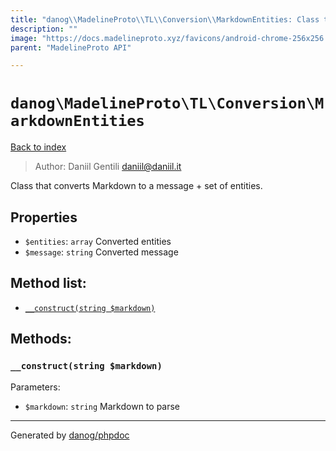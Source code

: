 ```yaml
---
title: "danog\\MadelineProto\\TL\\Conversion\\MarkdownEntities: Class that converts Markdown to a message + set of entities."
description: ""
image: "https://docs.madelineproto.xyz/favicons/android-chrome-256x256.png"
parent: "MadelineProto API"

---
```

# `danog\MadelineProto\TL\Conversion\MarkdownEntities`
[Back to index](../../../../index.html)

> Author: Daniil Gentili <daniil@daniil.it>  
  

Class that converts Markdown to a message + set of entities.  



## Properties
* `$entities`: `array` Converted entities
* `$message`: `string` Converted message

## Method list:
* [`__construct(string $markdown)`](#__construct)

## Methods:
### <a name="__construct"></a> `__construct(string $markdown)`




Parameters:

* `$markdown`: `string` Markdown to parse  



---
Generated by [danog/phpdoc](https://phpdoc.daniil.it)
